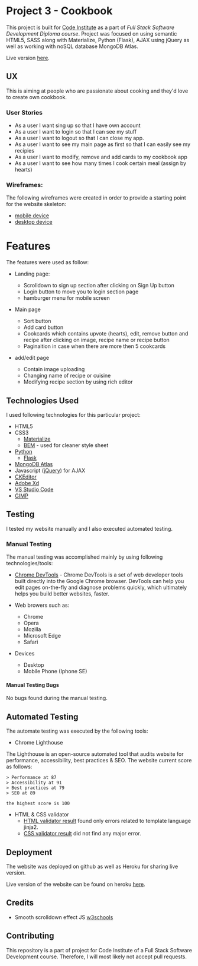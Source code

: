 # Project 3 - Cookbook
This project is built for [Code Institute](https://codeinstitute.net/) as a part of _Full Stack Software Development Diploma course_. Project was focused on using semantic HTML5, SASS along with Materialize, Python (Flask), AJAX using jQuery as well as working with noSQL database MongoDB Atlas.

Live version [here](https://cookbook-flask-mongo.herokuapp.com/).

## UX
This is aiming at people who are passionate about cooking and they'd love to create own cookbook.

### User Stories

* As a user I want sing up so that I have own account
* As a user I want to login so that I can see my stuff
* As a user I want to logout so that I can close my app.  
* As a user I want to see my main page as first so that I can easily see my recipies
* As a user I want to modify, remove and add cards to my cookbook app
* As a user I want to see how many times I cook certain meal (assign by hearts)

### Wireframes:  
The following wireframes were created in order to provide a starting point for the website skeleton:

* [mobile device](wireframes/mobile)
* [desktop device](wireframes/desktop)

# Features
The features were used as follow:
* Landing page:
   * Scrolldown to sign up section after clicking on Sign Up button
   * Login button to move you to login section page
   * hamburger menu for mobile screen

* Main page
   * Sort button
   * Add card button
   * Cookcards which contains upvote (hearts), edit, remove button and recipe after clicking on image, recipe name or recipe button
   * Paginaition in case when there are more then 5 cookcards

* add/edit page
   * Contain image uploading
   * Changing name of recipe or cuisine
   * Modifying recipe section by using rich editor

## Technologies Used
I used following technologies for this particular project:
* HTML5
* CSS3
  * [Materialize](https://materializecss.com/)
  * [BEM](http://getbem.com/) - used for cleaner style sheet
* [Python](https://www.python.org/)
   * [Flask](http://flask.pocoo.org/)
* [MongoDB Atlas](https://www.mongodb.com/cloud/atlas)
* Javascript ([jQuery](https://jquery.com/)) for AJAX
* [CKEditor](https://ckeditor.com/)
* [Adobe Xd](https://www.adobe.com/cz/products/xd.html)
* [VS Studio Code](https://visualstudio.microsoft.com/cs/?rr=https%3A%2F%2Fwww.google.ie%2F)
* [GIMP](https://www.gimp.org/)

## Testing

I tested my website manually and I also executed automated testing.

### Manual Testing

The manual testing was accomplished mainly by using following technologies/tools:

* [Chrome DevTools](https://developers.google.com/web/tools/chrome-devtools/) - Chrome DevTools is a set of web developer tools built directly into the Google Chrome browser. DevTools can help you edit pages on-the-fly and diagnose problems quickly, which ultimately helps you build better websites, faster.

* Web browers such as:
  * Chrome
  * Opera
  * Mozilla
  * Microsoft Edge
  * Safari

* Devices
  * Desktop
  * Mobile Phone (Iphone SE)

#### Manual Testing Bugs

No bugs found during the manual testing.


## Automated Testing
The automate testing was executed by the following tools:

* Chrome Lighthouse

The Lighthouse is an open-source automated tool that audits website for performance, accessibility, best practices & SEO. The website current score as follows:

```
> Performance at 87
> Accessibility at 91
> Best practices at 79
> SEO at 89

the highest score is 100
```

* HTML & CSS validator
  * [HTML validator result](https://validator.w3.org) found only errors related to template language jinja2.
  * [CSS validator result](https://codebeautify.org/cssvalidate) did not find any major error.

## Deployment
The website was deployed on github as well as Heroku for sharing live version.

Live version of the website can be found on heroku [here](https://cookbook-flask-mongo.herokuapp.com/).

## Credits
* Smooth scrolldown effect JS [w3schools](https://www.w3schools.com/howto/howto_css_smooth_scroll.asp#section1)

## Contributing
This repository is a part of project for Code Institute of a Full Stack Software Development course. Therefore, I will most likely not accept pull requests.
